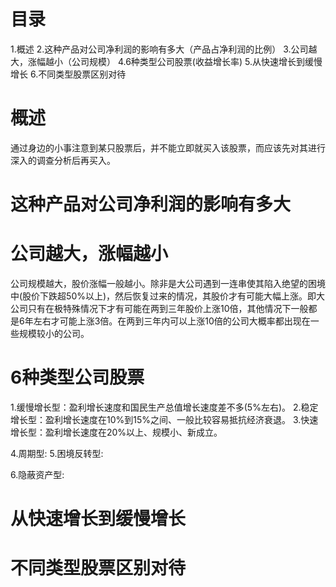 # 目录
1.概述
2.这种产品对公司净利润的影响有多大（产品占净利润的比例）
3.公司越大，涨幅越小（公司规模）
4.6种类型公司股票(收益增长率)
5.从快速增长到缓慢增长
6.不同类型股票区别对待

# 概述
通过身边的小事注意到某只股票后，并不能立即就买入该股票，而应该先对其进行深入的调查分析后再买入。

# 这种产品对公司净利润的影响有多大

# 公司越大，涨幅越小
公司规模越大，股价涨幅一般越小。除非是大公司遇到一连串使其陷入绝望的困境中(股价下跌超50%以上)，然后恢复过来的情况，其股价才有可能大幅上涨。即大公司只有在极特殊情况下才有可能在两到三年股价上涨10倍，其他情况下一般都是6年左右才可能上涨3倍。在两到三年内可以上涨10倍的公司大概率都出现在一些规模较小的公司。

# 6种类型公司股票
1.缓慢增长型：盈利增长速度和国民生产总值增长速度差不多(5%左右)。
2.稳定增长型：盈利增长速度在10%到15%之间、一般比较容易抵抗经济衰退。
3.快速增长型：盈利增长速度在20%以上、规模小、新成立。

4.周期型:
5.困境反转型:

6.隐蔽资产型:
# 从快速增长到缓慢增长

# 不同类型股票区别对待
